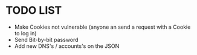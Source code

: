# TODO LIST

- Make Cookies not vulnerable (anyone an send a request with a Cookie to log in)
- Send Bit-by-bit password
- Add new DNS's / accounts's on the JSON